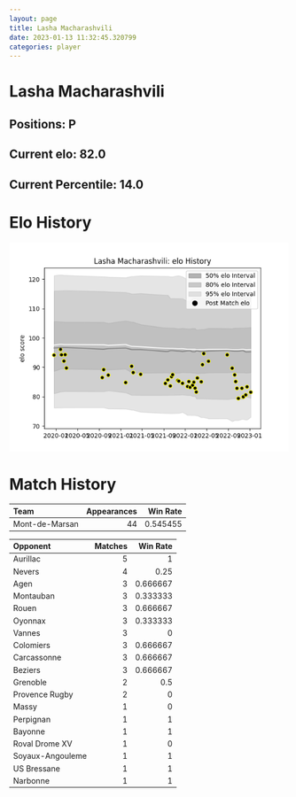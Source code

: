 ```yaml
---  
layout: page  
title: Lasha Macharashvili  
date: 2023-01-13 11:32:45.320799  
categories: player  
---
```

# Lasha Macharashvili

## Positions: P

## Current elo: 82.0

## Current Percentile: 14.0

# Elo History


![elo history](history_LashaMacharashvili.png)
# Match History


| Team           |   Appearances |   Win Rate |
|:---------------|--------------:|-----------:|
| Mont-de-Marsan |            44 |   0.545455 |

| Opponent         |   Matches |   Win Rate |
|:-----------------|----------:|-----------:|
| Aurillac         |         5 |   1        |
| Nevers           |         4 |   0.25     |
| Agen             |         3 |   0.666667 |
| Montauban        |         3 |   0.333333 |
| Rouen            |         3 |   0.666667 |
| Oyonnax          |         3 |   0.333333 |
| Vannes           |         3 |   0        |
| Colomiers        |         3 |   0.666667 |
| Carcassonne      |         3 |   0.666667 |
| Beziers          |         3 |   0.666667 |
| Grenoble         |         2 |   0.5      |
| Provence Rugby   |         2 |   0        |
| Massy            |         1 |   0        |
| Perpignan        |         1 |   1        |
| Bayonne          |         1 |   1        |
| Roval Drome XV   |         1 |   0        |
| Soyaux-Angouleme |         1 |   1        |
| US Bressane      |         1 |   1        |
| Narbonne         |         1 |   1        |